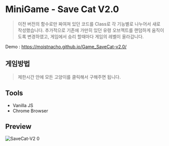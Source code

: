# MiniGame - Save Cat V2.0

> 이전 버전의 함수로만 짜여져 있던 코드를 Class로 각 기능별로 나누어서 새로 작성했습니다. 추가적으로 기존에 가만히 있던 유령 오브젝트를 랜덤하게 움직이도록 변경하였고, 게임에서 승리 할때마다 게임의 레벨이 올라갑니다.  

Demo : https://moistnacho.github.io/Game_SaveCat-v2.0/

## 게임방법

> 제한시간 안에 모든 고양이를 클릭해서 구해주면 됩니다.

## Tools

- Vanilla JS
- Chrome Browser

## Preview

![SaveCat-V2 0](https://user-images.githubusercontent.com/59498305/99899626-1e78bd80-2cee-11eb-80c3-d87151be84b5.PNG)
